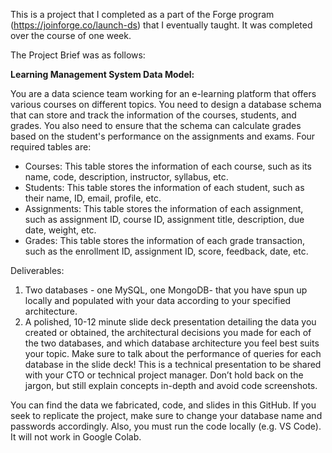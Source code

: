 This is a project that I completed as a part of the Forge program (https://joinforge.co/launch-ds) that I eventually taught. It was completed over the course of one week. 

The Project Brief was as follows: 

**Learning Management System Data Model:** 

You are a data science team working for an e-learning platform that offers various courses on different topics. You need to design a database schema that can store and track the information of the courses, students, and grades. You also need to ensure that the schema can calculate grades based on the student's performance on the assignments and exams. Four required tables are:
- Courses: This table stores the information of each course, such as its name, code, description, instructor, syllabus, etc.
- Students: This table stores the information of each student, such as their name, ID, email, profile, etc.
- Assignments: This table stores the information of each assignment, such as assignment ID, course ID, assignment title, description, due date, weight, etc.
- Grades: This table stores the information of each grade transaction, such as the enrollment ID, assignment ID, score, feedback, date, etc.

Deliverables:
1. Two databases - one MySQL, one MongoDB- that you have spun up locally and populated with your data according to your specified architecture. 
2. A polished, 10-12 minute slide deck presentation detailing the data you created or obtained, the architectural decisions you made for each of the two databases, and which database architecture you feel best suits your topic. Make sure to talk about the performance of queries for each database in the slide deck! This is a technical presentation to be shared with your CTO or technical project manager. Don’t hold back on the jargon, but still explain concepts in-depth and avoid code screenshots.

You can find the data we fabricated, code, and slides in this GitHub. If you seek to replicate the project, make sure to change your database name and passwords accordingly. Also, you must run the code locally (e.g. VS Code). It will not work in Google Colab.  
